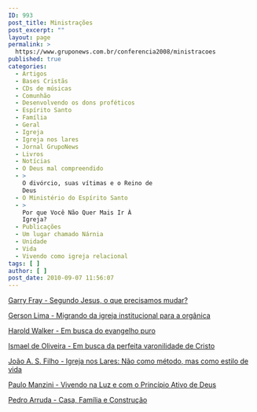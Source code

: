 ```yaml
---
ID: 993
post_title: Ministrações
post_excerpt: ""
layout: page
permalink: >
  https://www.gruponews.com.br/conferencia2008/ministracoes
published: true
categories:
  - Artigos
  - Bases Cristãs
  - CDs de músicas
  - Comunhão
  - Desenvolvendo os dons proféticos
  - Espírito Santo
  - Família
  - Geral
  - Igreja
  - Igreja nos lares
  - Jornal GrupoNews
  - Livros
  - Notícias
  - O Deus mal compreendido
  - >
    O divórcio, suas vítimas e o Reino de
    Deus
  - O Ministério do Espírito Santo
  - >
    Por que Você Não Quer Mais Ir À
    Igreja?
  - Publicações
  - Um lugar chamado Nárnia
  - Unidade
  - Vida
  - Vivendo como igreja relacional
tags: [ ]
author: [ ]
post_date: 2010-09-07 11:56:07
---
```

<a href="http://www.gruponews.com.br/wp-content/uploads/2010/09/gary-fray_segundo-jesus.pdf" target="_blank"></a><a href="http://www.gruponews.com.br/wp-content/uploads/2010/09/gary-fray_segundo-jesus.pdf">Garry Fray - Segundo Jesus, o que precisamos mudar?</a>

<a href="../../conferencia2008/pdf/gerson_lima.pdf"></a><a href="http://www.gruponews.com.br/wp-content/uploads/2010/09/gerson-lima_igreja-organica.pdf">Gerson Lima - Migrando da igreja institucional para a orgânica</a>

<a href="../../conferencia2008/pdf/harold_walker.pdf"></a><a href="http://www.gruponews.com.br/wp-content/uploads/2010/09/harold-walker_evangelho-puro.pdf">Harold Walker - Em busca do evangelho puro</a>

<a href="../../conferencia2008/pdf/ismael_oliveira.pdf"></a><a href="http://www.gruponews.com.br/wp-content/uploads/2010/09/ismael-oliveira_varonilidade.pdf">Ismael de Oliveira - Em busca da perfeita varonilidade de Cristo</a>

<a href="../../conferencia2008/pdf/joao_filho.pdf"></a><a href="http://www.gruponews.com.br/wp-content/uploads/2010/09/joao-filho_igreja-lares.pdf">João A. S. Filho - Igreja nos Lares: Não como método, mas como estilo de vida</a>

<a href="../../conferencia2008/pdf/paulo_manzini.pdf"></a><a href="http://www.gruponews.com.br/wp-content/uploads/2010/09/paulo-manzini_principio-ativo.pdf">Paulo Manzini - Vivendo na Luz e com o Princípio Ativo de Deus</a>

<a href="../../conferencia2008/pdf/pedro_arruda.pdf"></a><a href="http://www.gruponews.com.br/wp-content/uploads/2010/09/pedro-arruda_casa-familia.pdf">Pedro Arruda - Casa, Família e Construção</a>